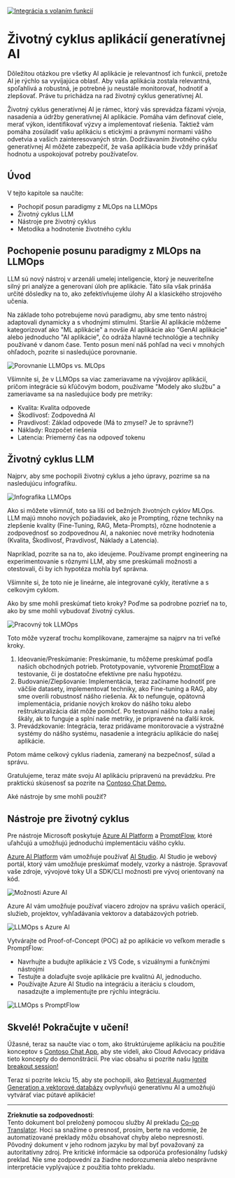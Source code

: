 <!--
CO_OP_TRANSLATOR_METADATA:
{
  "original_hash": "b9d32511b27373a1b21b5789d4fda057",
  "translation_date": "2025-10-17T21:58:42+00:00",
  "source_file": "14-the-generative-ai-application-lifecycle/README.md",
  "language_code": "sk"
}
-->
[![Integrácia s volaním funkcií](../../../translated_images/14-lesson-banner.066d74a31727ac121eeac06376a068a397d8e335281e63ce94130d11f516e46b.sk.png)](https://youtu.be/ewtQY_RJrzs?si=dyJ2bjiljH7UUHCh)

# Životný cyklus aplikácií generatívnej AI

Dôležitou otázkou pre všetky AI aplikácie je relevantnosť ich funkcií, pretože AI je rýchlo sa vyvíjajúca oblasť. Aby vaša aplikácia zostala relevantná, spoľahlivá a robustná, je potrebné ju neustále monitorovať, hodnotiť a zlepšovať. Práve tu prichádza na rad životný cyklus generatívnej AI.

Životný cyklus generatívnej AI je rámec, ktorý vás sprevádza fázami vývoja, nasadenia a údržby generatívnej AI aplikácie. Pomáha vám definovať ciele, merať výkon, identifikovať výzvy a implementovať riešenia. Taktiež vám pomáha zosúladiť vašu aplikáciu s etickými a právnymi normami vášho odvetvia a vašich zainteresovaných strán. Dodržiavaním životného cyklu generatívnej AI môžete zabezpečiť, že vaša aplikácia bude vždy prinášať hodnotu a uspokojovať potreby používateľov.

## Úvod

V tejto kapitole sa naučíte:

- Pochopiť posun paradigmy z MLOps na LLMOps
- Životný cyklus LLM
- Nástroje pre životný cyklus
- Metodika a hodnotenie životného cyklu

## Pochopenie posunu paradigmy z MLOps na LLMOps

LLM sú nový nástroj v arzenáli umelej inteligencie, ktorý je neuveriteľne silný pri analýze a generovaní úloh pre aplikácie. Táto sila však prináša určité dôsledky na to, ako zefektívňujeme úlohy AI a klasického strojového učenia.

Na základe toho potrebujeme novú paradigmu, aby sme tento nástroj adaptovali dynamicky a s vhodnými stimulmi. Staršie AI aplikácie môžeme kategorizovať ako "ML aplikácie" a novšie AI aplikácie ako "GenAI aplikácie" alebo jednoducho "AI aplikácie", čo odráža hlavné technológie a techniky používané v danom čase. Tento posun mení náš pohľad na veci v mnohých ohľadoch, pozrite si nasledujúce porovnanie.

![Porovnanie LLMOps vs. MLOps](../../../translated_images/01-llmops-shift.29bc933cb3bb0080a562e1655c0c719b71a72c3be6252d5c564b7f598987e602.sk.png)

Všimnite si, že v LLMOps sa viac zameriavame na vývojárov aplikácií, pričom integrácie sú kľúčovým bodom, používame "Modely ako službu" a zameriavame sa na nasledujúce body pre metriky:

- Kvalita: Kvalita odpovede
- Škodlivosť: Zodpovedná AI
- Pravdivosť: Základ odpovede (Má to zmysel? Je to správne?)
- Náklady: Rozpočet riešenia
- Latencia: Priemerný čas na odpoveď tokenu

## Životný cyklus LLM

Najprv, aby sme pochopili životný cyklus a jeho úpravy, pozrime sa na nasledujúcu infografiku.

![Infografika LLMOps](../../../translated_images/02-llmops.70a942ead05a7645db740f68727d90160cb438ab71f0fb20548bc7fe5cad83ff.sk.png)

Ako si môžete všimnúť, toto sa líši od bežných životných cyklov MLOps. LLM majú mnoho nových požiadaviek, ako je Prompting, rôzne techniky na zlepšenie kvality (Fine-Tuning, RAG, Meta-Prompts), rôzne hodnotenie a zodpovednosť so zodpovednou AI, a nakoniec nové metriky hodnotenia (Kvalita, Škodlivosť, Pravdivosť, Náklady a Latencia).

Napríklad, pozrite sa na to, ako ideujeme. Používame prompt engineering na experimentovanie s rôznymi LLM, aby sme preskúmali možnosti a otestovali, či by ich hypotéza mohla byť správna.

Všimnite si, že toto nie je lineárne, ale integrované cykly, iteratívne a s celkovým cyklom.

Ako by sme mohli preskúmať tieto kroky? Poďme sa podrobne pozrieť na to, ako by sme mohli vybudovať životný cyklus.

![Pracovný tok LLMOps](../../../translated_images/03-llm-stage-flows.3a1e1c401235a6cfa886ed6ba04aa52a096a545e1bc44fa54d7d5983a7201892.sk.png)

Toto môže vyzerať trochu komplikovane, zamerajme sa najprv na tri veľké kroky.

1. Ideovanie/Preskúmanie: Preskúmanie, tu môžeme preskúmať podľa našich obchodných potrieb. Prototypovanie, vytvorenie [PromptFlow](https://microsoft.github.io/promptflow/index.html?WT.mc_id=academic-105485-koreyst) a testovanie, či je dostatočne efektívne pre našu hypotézu.
2. Budovanie/Zlepšovanie: Implementácia, teraz začíname hodnotiť pre väčšie datasety, implementovať techniky, ako Fine-tuning a RAG, aby sme overili robustnosť nášho riešenia. Ak to nefunguje, opätovná implementácia, pridanie nových krokov do nášho toku alebo reštrukturalizácia dát môže pomôcť. Po testovaní nášho toku a našej škály, ak to funguje a splní naše metriky, je pripravené na ďalší krok.
3. Prevádzkovanie: Integrácia, teraz pridávame monitorovacie a výstražné systémy do nášho systému, nasadenie a integráciu aplikácie do našej aplikácie.

Potom máme celkový cyklus riadenia, zameraný na bezpečnosť, súlad a správu.

Gratulujeme, teraz máte svoju AI aplikáciu pripravenú na prevádzku. Pre praktickú skúsenosť sa pozrite na [Contoso Chat Demo.](https://nitya.github.io/contoso-chat/?WT.mc_id=academic-105485-koreys)

Aké nástroje by sme mohli použiť?

## Nástroje pre životný cyklus

Pre nástroje Microsoft poskytuje [Azure AI Platform](https://azure.microsoft.com/solutions/ai/?WT.mc_id=academic-105485-koreys) a [PromptFlow](https://microsoft.github.io/promptflow/index.html?WT.mc_id=academic-105485-koreyst), ktoré uľahčujú a umožňujú jednoduchú implementáciu vášho cyklu.

[Azure AI Platform](https://azure.microsoft.com/solutions/ai/?WT.mc_id=academic-105485-koreys) vám umožňuje používať [AI Studio](https://ai.azure.com/?WT.mc_id=academic-105485-koreys). AI Studio je webový portál, ktorý vám umožňuje preskúmať modely, vzorky a nástroje. Spravovať vaše zdroje, vývojové toky UI a SDK/CLI možnosti pre vývoj orientovaný na kód.

![Možnosti Azure AI](../../../translated_images/04-azure-ai-platform.80203baf03a12fa8b166e194928f057074843d1955177baf0f5b53d50d7b6153.sk.png)

Azure AI vám umožňuje používať viacero zdrojov na správu vašich operácií, služieb, projektov, vyhľadávania vektorov a databázových potrieb.

![LLMOps s Azure AI](../../../translated_images/05-llm-azure-ai-prompt.a5ce85cdbb494bdf95420668e3464aae70d8b22275a744254e941dd5e73ae0d2.sk.png)

Vytvárajte od Proof-of-Concept (POC) až po aplikácie vo veľkom meradle s PromptFlow:

- Navrhujte a budujte aplikácie z VS Code, s vizuálnymi a funkčnými nástrojmi
- Testujte a dolaďujte svoje aplikácie pre kvalitnú AI, jednoducho.
- Používajte Azure AI Studio na integráciu a iteráciu s cloudom, nasadzujte a implementujte pre rýchlu integráciu.

![LLMOps s PromptFlow](../../../translated_images/06-llm-promptflow.a183eba07a3a7fdf4aa74db92a318b8cbbf4a608671f6b166216358d3203d8d4.sk.png)

## Skvelé! Pokračujte v učení!

Úžasné, teraz sa naučte viac o tom, ako štruktúrujeme aplikáciu na použitie konceptov s [Contoso Chat App](https://nitya.github.io/contoso-chat/?WT.mc_id=academic-105485-koreyst), aby ste videli, ako Cloud Advocacy pridáva tieto koncepty do demonštrácií. Pre viac obsahu si pozrite našu [Ignite breakout session!
](https://www.youtube.com/watch?v=DdOylyrTOWg)

Teraz si pozrite lekciu 15, aby ste pochopili, ako [Retrieval Augmented Generation a vektorové databázy](../15-rag-and-vector-databases/README.md?WT.mc_id=academic-105485-koreyst) ovplyvňujú generatívnu AI a umožňujú vytvárať viac pútavé aplikácie!

---

**Zrieknutie sa zodpovednosti**:  
Tento dokument bol preložený pomocou služby AI prekladu [Co-op Translator](https://github.com/Azure/co-op-translator). Hoci sa snažíme o presnosť, prosím, berte na vedomie, že automatizované preklady môžu obsahovať chyby alebo nepresnosti. Pôvodný dokument v jeho rodnom jazyku by mal byť považovaný za autoritatívny zdroj. Pre kritické informácie sa odporúča profesionálny ľudský preklad. Nie sme zodpovední za žiadne nedorozumenia alebo nesprávne interpretácie vyplývajúce z použitia tohto prekladu.